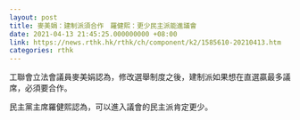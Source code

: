 ```yaml
---
layout: post
title: 麥美娟：建制派須合作　羅健熙：更少民主派能進議會
date: 2021-04-13 21:45:25.000000000 +08:00
link: https://news.rthk.hk/rthk/ch/component/k2/1585610-20210413.htm
categories: rthk
---
```


工聯會立法會議員麥美娟認為，修改選舉制度之後，建制派如果想在直選贏最多議席，必須要合作。

民主黨主席羅健熙認為，可以進入議會的民主派肯定更少。
